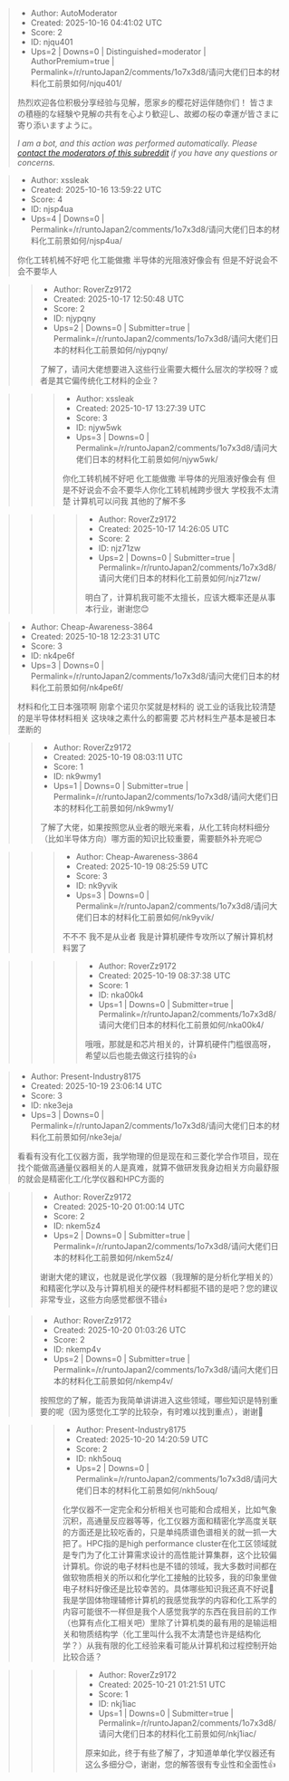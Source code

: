 > - Author: AutoModerator
> - Created: 2025-10-16 04:41:02 UTC
> - Score: 2
> - ID: njqu401
> - Ups=2 | Downs=0 | Distinguished=moderator | AuthorPremium=true | Permalink=/r/runtoJapan2/comments/1o7x3d8/请问大佬们日本的材料化工前景如何/njqu401/
>
> 热烈欢迎各位积极分享经验与见解，愿家乡的樱花好运伴随你们！
> 皆さまの積極的な経験や見解の共有を心より歓迎し、故郷の桜の幸運が皆さまに寄り添いますように。
> 
> *I am a bot, and this action was performed automatically. Please [contact the moderators of this subreddit](/message/compose/?to=/r/runtoJapan2) if you have any questions or concerns.*

> - Author: xssleak
> - Created: 2025-10-16 13:59:22 UTC
> - Score: 4
> - ID: njsp4ua
> - Ups=4 | Downs=0 | Permalink=/r/runtoJapan2/comments/1o7x3d8/请问大佬们日本的材料化工前景如何/njsp4ua/
>
> 你化工转机械不好吧 化工能做撒 半导体的光阻液好像会有 但是不好说会不会不要华人

>> - Author: RoverZz9172
>> - Created: 2025-10-17 12:50:48 UTC
>> - Score: 2
>> - ID: njypqny
>> - Ups=2 | Downs=0 | Submitter=true | Permalink=/r/runtoJapan2/comments/1o7x3d8/请问大佬们日本的材料化工前景如何/njypqny/
>>
>> 了解了，请问大佬想要进入这些行业需要大概什么层次的学校呀？或者是其它偏传统化工材料的企业？

>>> - Author: xssleak
>>> - Created: 2025-10-17 13:27:39 UTC
>>> - Score: 3
>>> - ID: njyw5wk
>>> - Ups=3 | Downs=0 | Permalink=/r/runtoJapan2/comments/1o7x3d8/请问大佬们日本的材料化工前景如何/njyw5wk/
>>>
>>> 你化工转机械不好吧 化工能做撒 半导体的光阻液好像会有 但是不好说会不会不要华人你化工转机械跨步很大 学校我不太清楚 计算机可以问我 其他的了解不多

>>>> - Author: RoverZz9172
>>>> - Created: 2025-10-17 14:26:05 UTC
>>>> - Score: 2
>>>> - ID: njz71zw
>>>> - Ups=2 | Downs=0 | Submitter=true | Permalink=/r/runtoJapan2/comments/1o7x3d8/请问大佬们日本的材料化工前景如何/njz71zw/
>>>>
>>>> 明白了，计算机我可能不太擅长，应该大概率还是从事本行业，谢谢您😊

> - Author: Cheap-Awareness-3864
> - Created: 2025-10-18 12:23:31 UTC
> - Score: 3
> - ID: nk4pe6f
> - Ups=3 | Downs=0 | Permalink=/r/runtoJapan2/comments/1o7x3d8/请问大佬们日本的材料化工前景如何/nk4pe6f/
>
> 材料和化工日本强项啊 刚拿个诺贝尔奖就是材料的 说工业的话我比较清楚的是半导体材料相关 这块味之素什么的都需要 芯片材料生产基本是被日本垄断的

>> - Author: RoverZz9172
>> - Created: 2025-10-19 08:03:11 UTC
>> - Score: 1
>> - ID: nk9wmy1
>> - Ups=1 | Downs=0 | Submitter=true | Permalink=/r/runtoJapan2/comments/1o7x3d8/请问大佬们日本的材料化工前景如何/nk9wmy1/
>>
>> 了解了大佬，如果按照您从业者的眼光来看，从化工转向材料细分（比如半导体方向）哪方面的知识比较重要，需要额外补充呢😊

>>> - Author: Cheap-Awareness-3864
>>> - Created: 2025-10-19 08:25:59 UTC
>>> - Score: 3
>>> - ID: nk9yvik
>>> - Ups=3 | Downs=0 | Permalink=/r/runtoJapan2/comments/1o7x3d8/请问大佬们日本的材料化工前景如何/nk9yvik/
>>>
>>> 不不不 我不是从业者 我是计算机硬件专攻所以了解计算机材料罢了

>>>> - Author: RoverZz9172
>>>> - Created: 2025-10-19 08:37:38 UTC
>>>> - Score: 1
>>>> - ID: nka00k4
>>>> - Ups=1 | Downs=0 | Submitter=true | Permalink=/r/runtoJapan2/comments/1o7x3d8/请问大佬们日本的材料化工前景如何/nka00k4/
>>>>
>>>> 哦哦，那就是和芯片相关的，计算机硬件门槛很高呀，希望以后也能去做这行挂钩的👍

> - Author: Present-Industry8175
> - Created: 2025-10-19 23:06:14 UTC
> - Score: 3
> - ID: nke3eja
> - Ups=3 | Downs=0 | Permalink=/r/runtoJapan2/comments/1o7x3d8/请问大佬们日本的材料化工前景如何/nke3eja/
>
> 看看有没有化工仪器方面，我学物理的但是现在和三菱化学合作项目，现在找个能做高通量仪器相关的人是真难，就算不做研发我身边相关方向最舒服的就会是精密化工/化学仪器和HPC方面的

>> - Author: RoverZz9172
>> - Created: 2025-10-20 01:00:14 UTC
>> - Score: 2
>> - ID: nkem5z4
>> - Ups=2 | Downs=0 | Submitter=true | Permalink=/r/runtoJapan2/comments/1o7x3d8/请问大佬们日本的材料化工前景如何/nkem5z4/
>>
>> 谢谢大佬的建议，也就是说化学仪器（我理解的是分析化学相关的）和精密化学以及与计算机相关的硬件材料都挺不错的是吧？您的建议非常专业，这些方向感觉都很不错👍

>> - Author: RoverZz9172
>> - Created: 2025-10-20 01:03:26 UTC
>> - Score: 2
>> - ID: nkemp4v
>> - Ups=2 | Downs=0 | Submitter=true | Permalink=/r/runtoJapan2/comments/1o7x3d8/请问大佬们日本的材料化工前景如何/nkemp4v/
>>
>> 按照您的了解，能否为我简单讲讲进入这些领域，哪些知识是特别重要的呢（因为感觉化工学的比较杂，有时难以找到重点），谢谢🙏

>>> - Author: Present-Industry8175
>>> - Created: 2025-10-20 14:20:59 UTC
>>> - Score: 2
>>> - ID: nkh5ouq
>>> - Ups=2 | Downs=0 | Permalink=/r/runtoJapan2/comments/1o7x3d8/请问大佬们日本的材料化工前景如何/nkh5ouq/
>>>
>>> 化学仪器不一定完全和分析相关也可能和合成相关，比如气象沉积，高通量反应器等等，化工仪器方面和精密化学高度关联的方面还是比较吃香的，只是单纯质谱色谱相关的就一抓一大把了。HPC指的是high performance cluster在化工区领域就是专门为了化工计算需求设计的高性能计算集群，这个比较偏计算机。你说的电子材料也是不错的领域，我大多数时间都在做软物质相关的所以和化学化工接触的比较多，我的印象里做电子材料好像还是比较幸苦的。具体哪些知识我还真不好说🤣我是学固体物理辅修计算机的我感觉我学的内容和化工系学的内容可能很不一样但是我个人感觉我学的东西在我目前的工作（也算有点化工相关吧）里除了计算机类的最有用的是输运相关和物质结构学（化工里叫什么我不太清楚也许是结构化学？）从我有限的化工经验来看可能从计算机和过程控制开始比较合适？

>>>> - Author: RoverZz9172
>>>> - Created: 2025-10-21 01:21:51 UTC
>>>> - Score: 1
>>>> - ID: nkj1iac
>>>> - Ups=1 | Downs=0 | Submitter=true | Permalink=/r/runtoJapan2/comments/1o7x3d8/请问大佬们日本的材料化工前景如何/nkj1iac/
>>>>
>>>> 原来如此，终于有些了解了，才知道单单化学仪器还有这么多细分😊，谢谢，您的解答很有专业性和全面性👍
